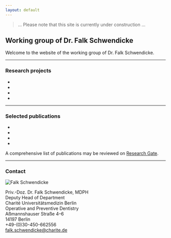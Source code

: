 ```yaml
---
layout: default
---
```


> ... Please note that this site is currently under construction ...

## Working group of Dr. Falk Schwendicke

Welcome to the website of the working group of Dr. Falk Schwendicke.

***

### Research projects

* 
* 
* 
* 

***
### Selected publications

* 
* 
* 
* 

A comprehensive list of publications may be reviewed on [Research Gate](https://www.researchgate.net/profile/Falk_Schwendicke).

***


### Contact
![Falk Schwendicke](https://i1.rgstatic.net/ii/profile.image/272886036430850-1442072509290_Q128/Falk_Schwendicke.jpg)

Priv.-Doz. Dr. Falk Schwendicke, MDPH   
Deputy Head of Department  
Charité Universitätsmedizin Berlin  
Operative and Preventive Dentistry  
Aßmannshauser Straße 4–6   
14197 Berlin   
+49-(0)30-450-662556  
falk.schwendicke@charite.de